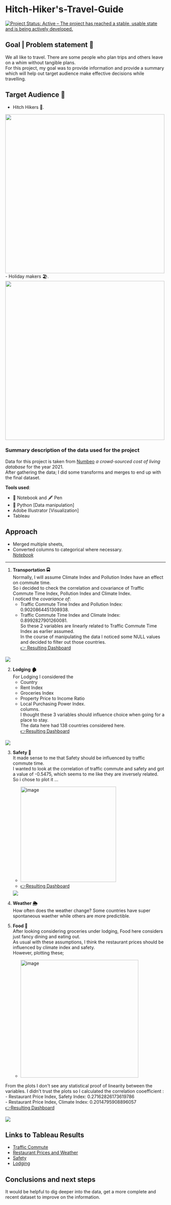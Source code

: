 # Hitch-Hiker's-Travel-Guide
[![Project Status: Active – The project has reached a stable, usable state and is being actively developed.](https://www.repostatus.org/badges/latest/active.svg)](https://www.repostatus.org/#active)

## Goal | Problem statement 🥇
We all like to travel. There are some people who plan trips and others leave on a whim without tangible plans.   
For this project, my goal was to provide information and provide a summary which will help out target audience make effective decisions while travelling.

## Target Audience 🎯
  - Hitch Hikers 🥾. 
  <!--- ![Hitch hikers](https://github.com/lagom-QB/Hitch-Hiker-s-Travel-Guide/blob/gh-pages/Group%201.png)-->
  <img width="500" src="https://raw.githubusercontent.com/lagom-QB/Hitch-Hiker-s-Travel-Guide/gh-pages/Group%201.png">
  - Holiday makers 🏖️.  
  <!--- ![Holiday makers](https://github.com/lagom-QB/Hitch-Hiker-s-Travel-Guide/blob/gh-pages/Group%202.jpg)-->
  <img width="500" src="https://raw.githubusercontent.com/lagom-QB/Hitch-Hiker-s-Travel-Guide/gh-pages/Group%202.jpg">


### Summary description of the data used for the project
  Data for this project is taken from [Numbeo](https://www.numbeo.com/cost-of-living/) _a crowd-sourced cost of living database_ for the year 2021.  
 After gathering the data; I did some transforms and merges to end up with the final dataset.   
 
 **Tools used**:  
  - 📕 Notebook and 🖋️ Pen   
  - 🐍 Python [Data manipulation]   
  - Adobe Illustrator [Visualization]   
  - Tableau

## Approach
  - Merged multiple sheets,
  - Converted columns to categorical where necessary.  
  [_Notebook_](https://github.com/lagom-QB/Hitch-Hiker-s-Travel-Guide/blob/main/notebooks/manipulations.ipynb)
___

1. **Transportation 🚍**  
  Normally, I will assume Climate Index and Pollution Index have an effect on commute time.  
  So i decided to check the correlation and covariance of Traffic Commute Time Index, Pollution Index and Climate Index.  
  I noticed the _covariance of_:
    - Traffic Commute Time Index and Pollution Index: 0.9020864451308938.  
    - Traffic Commute Time Index and Climate Index: 0.8992827901260081.  
  So these 2 variables are linearly related to Traffic Commute Time Index as earlier assumed.  
  In the course of manipulating the data I noticed some NULL values and decided to filter out those countries.   
  [👉 Resulting Dashboard ](https://public.tableau.com/profile/quinsy.brenda#!/vizhome/HowPollutionandClimateIndexInfluenceTrafficCommuteTime/Dashboard1)  
  <!--- ![Result](https://github.com/lagom-QB/Hitch-Hiker-s-Travel-Guide/blob/gh-pages/Dashboard%201.png)-->
  <img src="https://raw.githubusercontent.com/lagom-QB/Hitch-Hiker-s-Travel-Guide/gh-pages/Dashboard%201.png" />

2. **Lodging 🏚️**   
  For Lodging I considered the 
    - Country 
    - Rent Index
    - Groceries Index
    - Property Price to Income Ratio
    - Local Purchasing Power Index.   
  columns.  
  I thought these 3 variables should influence choice when going for a place to stay.  
  The data here had 138 countries considered here.  
  [👉Resulting Dashboard](https://public.tableau.com/views/LodgingCosts/Dashboard2?:language=en&:display_count=y&:origin=viz_share_link)
  <!--- ![Result Lodging](https://github.com/lagom-QB/Hitch-Hiker-s-Travel-Guide/blob/gh-pages/Dashboard%202.png)-->
  <img src="https://raw.githubusercontent.com/lagom-QB/Hitch-Hiker-s-Travel-Guide/gh-pages/Dashboard%202.png" />

3. **Safety 👮**   
  It made sense to me that Safety should be influenced by traffic commute time.     
  I wanted to look at the correlation of traffic commute and safety and got a value of -0.5475, which seems to me like they are inversely related.  
  So i chose to plot it ...   
    - <img width="300" alt="image" src="https://user-images.githubusercontent.com/28558929/112666408-72421180-8e5c-11eb-9015-1799211953a1.png">
    - [👉Resulting Dashboard](https://public.tableau.com/views/SafetyandCommuteTime/Dashboard3?:language=en&:display_count=y&:origin=viz_share_link)  
    <!--- ![Result Safety](https://github.com/lagom-QB/Hitch-Hiker-s-Travel-Guide/blob/gh-pages/Dashboard%203.png)--->
    <img src="https://raw.githubusercontent.com/lagom-QB/Hitch-Hiker-s-Travel-Guide/gh-pages/Dashboard%203.png" />
  
4. **Weather 🌦️**  
  How often does the weather change? Some countries have super spontaneous waether while others are more predictible.  
5. **Food 🥖**   
  After looking considering groceries under lodging, Food here considers just fancy dining and eating out.  
  As usual with these assumptions, I think the restaurant prices should be influenced by climate index and safety.  
  However, plotting these;   
    - <img width="370" alt="image" src="https://user-images.githubusercontent.com/28558929/112664128-e929db00-8e59-11eb-93a4-e39cd07ee3b1.png">
  From the plots I don't see any statistical proof of linearity between the variables.
  I didn't trust the plots so I calculated the correlation cooefficient :    
    - Restaurant Price Index, Safety Index: 0.27162826173619786   
    - Restaurant Price Index, Climate Index: 0.2014795908896057    
  [👉Resulting Dashboard](https://public.tableau.com/views/RestaurantPricing/Dashboard1?:language=en&:display_count=y&:origin=viz_share_link)
  <!--- ![Resulting Food](https://github.com/lagom-QB/Hitch-Hiker-s-Travel-Guide/blob/gh-pages/Dashboard%201-2.png)--->
  <img src=" https://raw.githubusercontent.com/lagom-QB/Hitch-Hiker-s-Travel-Guide/gh-pages/Dashboard%201-2.png" >
 
  
## Links to Tableau Results
  - [Traffic Commute](https://public.tableau.com/profile/quinsy.brenda#!/vizhome/HowPollutionandClimateIndexInfluenceTrafficCommuteTime/Dashboard1)
  - [Restaurant Prices and Weather](https://public.tableau.com/views/RestaurantPricing/Dashboard1?:language=en&:display_count=y&:origin=viz_share_link)
  - [Safety](https://public.tableau.com/views/SafetyandCommuteTime/Dashboard3?:language=en&:display_count=y&:origin=viz_share_link) 
  - [Lodging](https://public.tableau.com/views/LodgingCosts/Dashboard2?:language=en&:display_count=y&:origin=viz_share_link)
  
## Conclusions and next steps
It would be helpful to dig deeper into the data, get a more complete and recent dataset to improve on the information.

